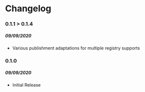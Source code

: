 # Changelog

### 0.1.1 > 0.1.4

##### 09/09/2020

- Various publishment adaptations for multiple registry supports

### 0.1.0

##### 09/09/2020

- Initial Release
